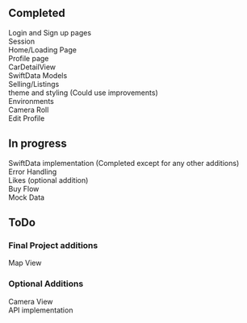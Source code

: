 ## Completed
Login and Sign up pages   
Session   
Home/Loading Page   
Profile page   
CarDetailView   
SwiftData Models   
Selling/Listings    
theme and styling (Could use improvements)   
Environments   
Camera Roll   
Edit Profile   

## In progress
SwiftData implementation (Completed except for any other additions)   
Error Handling   
Likes (optional addition)    
Buy Flow   
Mock Data    


## ToDo
### Final Project additions
Map View   
### Optional Additions
Camera View   
API implementation   
